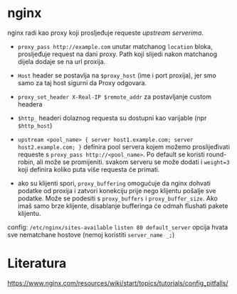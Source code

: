 # nginx

nginx radi kao proxy koji prosljeđuje requeste *upstream serverima*.
* `proxy_pass http://example.com` unutar matchanog `location` bloka, prosljeđuje request na dani proxy. Path koji slijedi nakon matchanog dijela dodaje se na url proxija.
* `Host` header se postavlja na `$proxy_host` (ime i port proxija), jer smo samo za taj host sigurni da Proxy odgovara.
* `proxy_set_header X-Real-IP $remote_addr` za postavljanje custom headera
* `$http_` headeri dolaznog requesta su dostupni kao varijable (npr `$http_host`)

* `upstream <pool_name> { server host1.example.com; server host2.example.com; }` definira pool servera kojem možemo proslijeđivati requeste s `proxy_pass http://<pool_name>`. Po default se koristi round-robin, ali može se promijeniti. svakom serveru se može dodati i `weight=3` koji definira koliko puta više requesta će primati.
* ako su klijenti spori, `proxy_buffering` omogućuje da nginx dohvati podatke od proxija i zatvori konekciju prije nego klijentu pošalje sve podatke. Može se podesiti s `proxy_buffers` i `proxy_buffer_size`. Ako imaš samo brze klijente, disablanje bufferinga će odmah flushati pakete klijentu.

config: `/etc/nginx/sites-available`
`listen 80 default_server` opcija hvata sve nematchane hostove (nemoj koristiti `server_name _;`)

# Literatura
https://www.nginx.com/resources/wiki/start/topics/tutorials/config_pitfalls/
